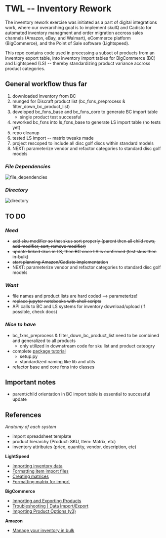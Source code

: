 # TWL -- Inventory Rework

The inventory rework exercise was initiated as a part of digital integrations work, where our overarching goal is to implement skuIQ and Cadisto for automated inventory managment and order migration accross sales channels (Amazon, eBay, and Walmart), eCommerce platform (BigCommerce), and the Point of Sale software (Lightspeed).

This repo contains code used in processing a subset of products from an inventory export table, into inventory import tables for BigCommerce (BC) and Lightspeed (LS) -- thereby standardizing product variance accross product categories. 

## General workflow thus far

1. downloaded inventory from BC
2. munged for Discraft product list (bc_fxns_preprocess & filter_down_bc_product_list)
3. developed bc_fxns_base and bc_fxns_core to generate BC import table
	- single product test successful
4. reworked bc_fxns into ls_fxns_base to generate LS import table (no tests yet)
5. repo cleanup
6. tested LS import -- matrix tweaks made
7. project rescoped to include all disc golf discs within standard models
8. NEXT: parameterize vendor and refactor categories to standard disc golf models

### _File Dependencies_
![file_dependencies](https://github.com/william-cass-wright/twl_inventory_rework/blob/master/images/file_dependencies.png)

### _Directory_
![directory](https://github.com/william-cass-wright/twl_inventory_rework/blob/master/images/directory.png)

## TO DO
### _Need_

- ~~add sku modifier so that skus sort properly (parent then all child rows; add modifier, sort, remove modifier)~~
- ~~update linked skus in LS, then BC once LS is confirmed (test skus then in-bulk)~~
- ~~start planning Amazon/Cadisto implementation~~
- NEXT: parameterize vendor and refactor categories to standard disc golf models

### _Want_

- file names and product lists are hard coded --> parameterize!
- ~~replace jupyter notebooks with shell scripts~~
- API calls to BC and LS systems for inventory download/upload (if possible, check docs)

### _Nice to have_

- bc_fxns_preprocess & filter_down_bc_product_list need to be combined and generalized to all products
	- only utilized in downstream code for sku list and product cateogry
- complete [package tutorial](https://packaging.python.org/tutorials/packaging-projects/) 
	- setup.py
	- standardized naming like lib and utils 
- refactor base and core fxns into classes

## Important notes

- parent/child orientation in BC import table is essential to successful update

## References

_Anatomy of each system_

- import spreadsheet template
- product hierarchy (Product: SKU, Item: Matrix, etc)
- inventory attributes (price, quantity, vendor, description, etc)

__LightSpeed__

- [Importing inventory data](https://retail-support.lightspeedhq.com/hc/en-us/articles/229129988-Importing-inventory-data)
- [Formatting item import files](https://retail-support.lightspeedhq.com/hc/en-us/articles/115005142408-Formatting-item-import-files)
- [Creating matrices](https://retail-support.lightspeedhq.com/hc/en-us/articles/229130188-Creating-matrices)
- [Formatting matrix for import](https://retail-support.lightspeedhq.com/hc/en-us/articles/115005187687)

__BigCommerce__

- [Importing and Exporting Products](https://support.bigcommerce.com/s/article/Importing-Exporting-Products#product-import)
- [Troubleshooting | Data Import/Export](https://support.bigcommerce.com/s/article/Troubleshooting-Data-Import-Export#excel)
- [Importing Product Options (v3)](https://support.bigcommerce.com/s/article/Importing-Product-Options-v3)

__Amazon__

- [Manage your inventory in bulk](https://sellercentral.amazon.com/gp/help/help-page.html?itemID=9DZLGS87GVDT94B&ref=au_9DZLGS87GVDT94B_bred_201201070)